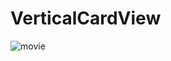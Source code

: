 # VerticalCardView

![movie](https://user-images.githubusercontent.com/41943129/218258078-286529aa-1502-4f7e-a057-6d4cec9bb3bc.gif)
